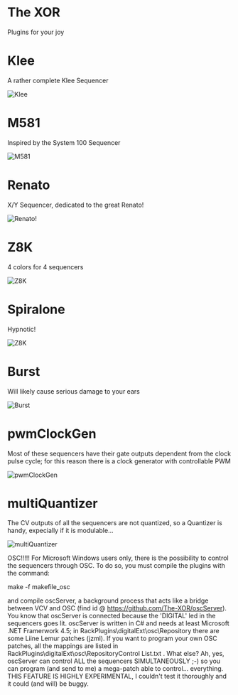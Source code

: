 # The XOR
Plugins for your joy

# Klee
A rather complete Klee Sequencer

![Klee](/res/klee.png?raw=true "The Klee")

# M581
Inspired by the System 100 Sequencer

![M581](/res/m581.png?raw=true "M581")

# Renato
X/Y Sequencer, dedicated to the great Renato!

![Renato!](/res/renato.png?raw=true "Renato")

# Z8K
4 colors for 4 sequencers

![Z8K](/res/z8k.png?raw=true "Z8K")

# Spiralone
Hypnotic!

![Z8K](/res/spiralone.png?raw=true "Spiralone")

# Burst
Will likely cause serious damage to your ears

![Burst](/res/burst.png?raw=true "Burst")

# pwmClockGen
Most of these sequencers have their gate outputs dependent
from the clock pulse cycle; for this reason there is a clock generator
with controllable PWM

![pwmClockGen](/res/pwmClock.png?raw=true "pwmClockGen")

# multiQuantizer
The CV outputs of all the sequencers are not quantized, so a Quantizer is handy, expecially
if it is modulable...

![multiQuantizer](/res/quantizer.png?raw=true "multiQuantizer")

OSC!!!!!
For Microsoft Windows users only, there is the possibility to control the sequencers through OSC. 
To do so, you must compile the plugins with the command:

make -f makefile_osc

and compile oscServer, a background process that acts like a bridge between VCV and OSC (find id
@ https://github.com/The-XOR/oscServer).
You know that oscServer is connected because the 'DIGITAL' led in the sequencers goes lit.
oscServer is written in C# and needs at least Microsoft .NET Framerwork 4.5; in RackPlugins\digitalExt\osc\Repository
there are some Liine Lemur patches (jzml). If you want to program your own OSC patches, 
all the mappings are listed in RackPlugins\digitalExt\osc\RepositoryControl List.txt .
What else? Ah, yes, oscServer can control ALL the sequencers SIMULTANEOUSLY ;-) so you can program
(and send to me) a mega-patch able to control... everything. 
THIS FEATURE IS HIGHLY EXPERIMENTAL, I couldn't test it thoroughly and it could (and will) be buggy.
